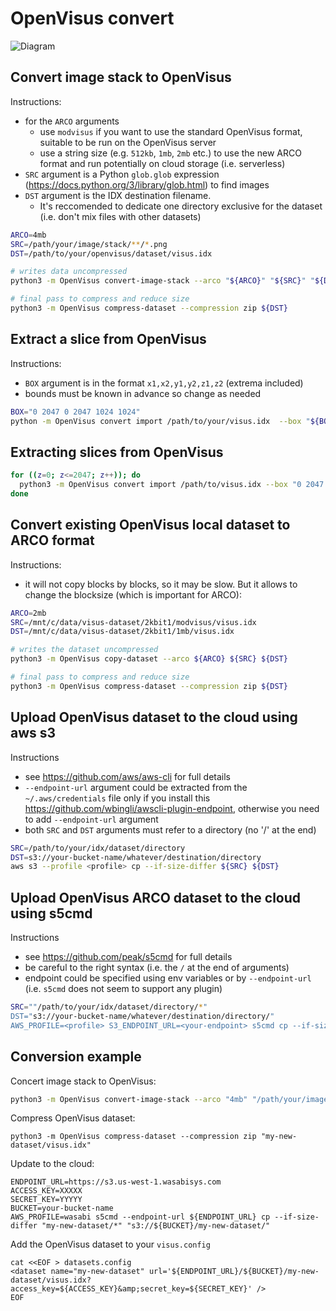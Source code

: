 # OpenVisus convert

![Diagram](https://raw.githubusercontent.com/sci-visus/OpenVisus/s3v4/docs/openvisus-convert.png)




## Convert image stack to OpenVisus

Instructions:
- for the `ARCO` arguments
   - use `modvisus` if you want to use the standard OpenVisus format, suitable to be run on the OpenVisus server 
   - use a string size (e.g. `512kb`, `1mb`, `2mb` etc.) to use the new ARCO format and run potentially  on cloud storage (i.e. serverless)
- `SRC` argument is a Python `glob.glob` expression (https://docs.python.org/3/library/glob.html) to find images 
- `DST` argument is the IDX destination filename. 
     - It's reccomended to dedicate one directory exclusive for the dataset (i.e. don't mix files with other datasets)

```bash
ARCO=4mb
SRC=/path/your/image/stack/**/*.png
DST=/path/to/your/openvisus/dataset/visus.idx 

# writes data uncompressed
python3 -m OpenVisus convert-image-stack --arco "${ARCO}" "${SRC}" "${DST}"

# final pass to compress and reduce size
python3 -m OpenVisus compress-dataset --compression zip ${DST} 
```


## Extract a slice from OpenVisus 

Instructions:
- `BOX` argument is in the format `x1,x2,y1,y2,z1,z2` (extrema included)
- bounds must be known in advance so change as needed

```bash
BOX="0 2047 0 2047 1024 1024"
python -m OpenVisus convert import /path/to/your/visus.idx  --box "${BOX}" export example.png
```

## Extracting slices from OpenVisus

```bash
for ((z=0; z<=2047; z++)); do
  python3 -m OpenVisus convert import /path/to/visus.idx --box "0 2047 0 2047 $z $z" export /path/to/image/stack/$(printf "%04d" $z).png
done
```


## Convert existing OpenVisus local dataset to ARCO format

Instructions:
- it will not copy blocks by blocks, so it may be slow. But it allows to change the blocksize (which is important for ARCO):

```bash
ARCO=2mb
SRC=/mnt/c/data/visus-dataset/2kbit1/modvisus/visus.idx
DST=/mnt/c/data/visus-dataset/2kbit1/1mb/visus.idx 

# writes the dataset uncompressed
python3 -m OpenVisus copy-dataset --arco ${ARCO} ${SRC} ${DST}

# final pass to compress and reduce size
python3 -m OpenVisus compress-dataset --compression zip ${DST} 
```

## Upload OpenVisus dataset to the cloud using aws s3

Instructions
- see https://github.com/aws/aws-cli for full details
- `--endpoint-url` argument could be extracted from the `~/.aws/credentials` file only if you install this https://github.com/wbingli/awscli-plugin-endpoint, otherwise you need to add `--endpoint-url` argument
- both `SRC` and `DST` arguments must refer to a directory (no '/' at the end)

```bash
SRC=/path/to/your/idx/dataset/directory
DST=s3://your-bucket-name/whatever/destination/directory
aws s3 --profile <profile> cp --if-size-differ ${SRC} ${DST}
```

## Upload OpenVisus ARCO dataset to the cloud using s5cmd

Instructions
- see https://github.com/peak/s5cmd for full details
- be careful to the right syntax (i.e. the `/` at the end of arguments)
- endpoint could be specified using env variables or by `--endpoint-url` (i.e. `s5cmd` does not seem to support any plugin)

```bash
SRC=""/path/to/your/idx/dataset/directory/*"
DST="s3://your-bucket-name/whatever/destination/directory/"
AWS_PROFILE=<profile> S3_ENDPOINT_URL=<your-endpoint> s5cmd cp --if-size-differ ${SRC} {DST}
```

## Conversion example

Concert image stack to OpenVisus:

```bash
python3 -m OpenVisus convert-image-stack --arco "4mb" "/path/your/image/stack/**/*.png" "my-new-dataset/visus.idx"
```

Compress OpenVisus dataset:

```
python3 -m OpenVisus compress-dataset --compression zip "my-new-dataset/visus.idx" 
```

Update to the cloud:

```
ENDPOINT_URL=https://s3.us-west-1.wasabisys.com
ACCESS_KEY=XXXXX
SECRET_KEY=YYYYY
BUCKET=your-bucket-name
AWS_PROFILE=wasabi s5cmd --endpoint-url ${ENDPOINT_URL} cp --if-size-differ "my-new-dataset/*" "s3://${BUCKET}/my-new-dataset/"
```

Add the OpenVisus dataset to your `visus.config`

```
cat <<EOF > datasets.config
<dataset name="my-new-dataset" url='${ENDPOINT_URL}/${BUCKET}/my-new-dataset/visus.idx?access_key=${ACCESS_KEY}&amp;secret_key=${SECRET_KEY}' />
EOF
```

